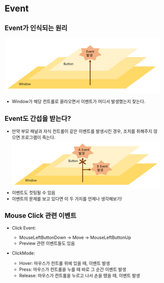 # Event
## Event가 인식되는 원리
![](img/event.PNG)
- Window가 해당 컨트롤로 올라오면서 이벤트가 어디서 발생했는지 찾는다.

## Event도 간섭을 받는다?
- 만약 부모 패널과 자식 컨트롤이 같은 이벤트를 발생시킨 경우, 조치를 취해주지 않으면 프로그램이 죽는다.
![](img/event2.PNG)
- 이벤트도 컷팅될 수 있음
- 이벤트의 문제를 보고 있다면 이 두 가지를 언제나 생각해보기!

## Mouse Click 관련 이벤트
- Click Event:
    - MouseLeftButtonDown -> Move -> MouseLeftButtonUp
    - Preview 관련 이벤트들도 있음

- ClickMode:
    - Hover: 마우스가 컨트롤 위에 있을 때, 이벤트 발생
    - Press: 마우스가 컨트롤을 누를 때 바로 그 순간 이벤트 발생
    - Release: 마우스가 컨트롤을 누르고 나서 손을 뗐을 때, 이벤트 발생